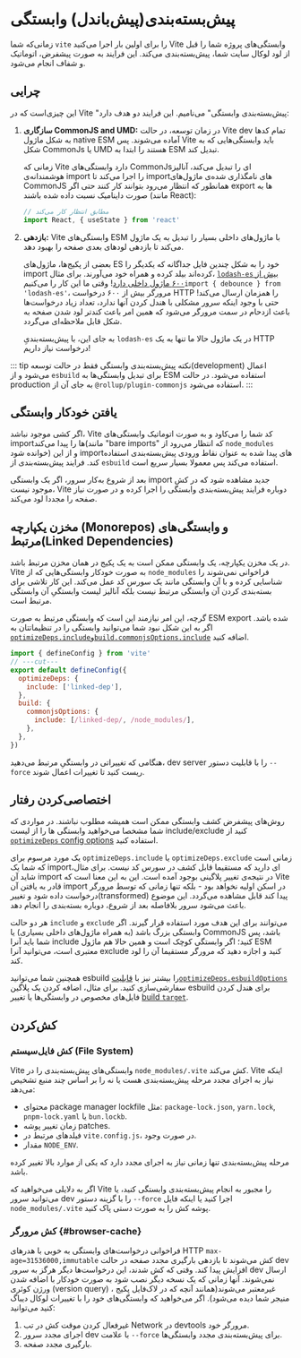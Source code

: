 # پیش‌بسته‌بندی(پیش‌باندل) وابستگی

زمانی‌که شما `vite` را برای اولین بار اجرا می‌کنید Vite وابستگی‌های پروژه شما را قبل از لود لوکال سایت شما، پیش‌بسته‌بندی می‌کند. این فرایند به صورت پیشفرض، اتوماتیک و شفاف انجام می‌شود.

## چرایی

این چیزی‌است که در Vite "پیش‌بسته‌بندی وابستگی" می‌نامیم. این فرایند دو هدف دارد:

1. **سازگاری CommonJS and UMD:**  در زمان توسعه، در حالت Vite dev تمام کدها به شکل ماژول native ESM آماده می‌شوند. پس Vite باید وابستگی‌هایی که به شکل CommonJs یا UMD هستند را ابتدا به ESM تبدیل کند.

   زمانی که Vite دارد وابستگی‌های CommonJsای را  تبدیل می‌کند،  آنالیز هوشمندانه‌ی import را اجرا می‌کند تا importهای نامگذاری شده‌ی ماژول‌های CommonJS همانطور که انتظار می‌رود بتوانند کار کنند حتی اگر export ها به صورت داینامیک نسبت داده شده باشند (مانند React):

   ```js
   // مطابق انتظار کار می‌کند
   import React, { useState } from 'react'
   ```

2. **بازدهی:** Vite وابستگی‌های ESM با ماژول‌های داخلی بسیار را تبدیل به یک ماژول می‌کند تا بازدهی‌ لودهای بعدی صفحه را بهبود دهد.

    بعضی از پکیج‌ها، ماژول‌های ES خود را به شکل چندین فایل جداگانه که یکدیگر را import کرده‌اند بیلد کرده و همراه خود می‌آورند. برای مثال، [`lodash-es` بیش از ۶۰۰ ماژول داخلی دارد](https://unpkg.com/browse/lodash-es/)! وقتی ما این کار را می‌کنیم`import { debounce } from 'lodash-es'‎`، مرورگر بیش از ۶۰۰ درخواست HTTP را همزمان ارسال می‌کند! حتی با وجود اینکه سرور مشکلی با هندل کردن آنها ندارد، تعداد زیاد درخواست‌ها باعث ازدحام در سمت مرورگر می‌شود که همین امر باعث کندتر لود شدن صفحه به شکل قابل‌ ملاحظه‌ای می‌گردد.

    به جای این، با پیش‌بسته‌بندیِ `lodash-es` در یک ماژول حالا ما تنها به یک HTTP درخواست نیاز داریم!

::: tip نکته
 پیش‌بسته‌بندی وابستگی فقط در حالت توسعه(development) اعمال می‌شود و از `esbuild` برای تبدیل وابستگی‌ها به ESM استفاده می‌شود. در حالت production به جای آن از ‎`@rollup/plugin-commonjs` استفاده می‌شود.
:::

## یافتن خودکار وابستگی

اگر کشی موجود نباشد، Vite کد شما را می‌کاود و به صورت اتوماتیک وابستگی‌های importها را پیدا می‌کند(مانند "bare imports" که انتظار می‌رود از `node_modules` خوانده شود) و از این importهای پیدا شده به عنوان نقاط ورودی پیش‌بسته‌بندی استفاده کند. فرایند پیش‌بسته‌بندی از `esbuild` استفاده می‌کند پس معمولا بسیار سریع است.

بعد از شروع به‌کار سرور، اگر یک وابستگی import جدید مشاهده شود که در کش موجود نیست، Vite دوباره فرایند پیش‌بسته‌بندی وابستگی را اجرا کرده و در صورت نیاز صفحه را مجددا لود می‌کند.

## مخزن یکپارچه (Monorepos) و وابستگی‌های مرتبط(Linked Dependencies)

در یک مخزن یکپارچه، یک وابستگی ممکن است به یک پکیج در همان مخزن مرتبط باشد. Vite به صورت خودکار وابستگی‌هایی که از `node_modules` فراخوانی نمی‌شوند را شناسایی کرده و با آن وابستگی مانند یک سورس کد عمل می‌کند. این کار تلاشی برای بسته‌بندی کردن آن وابستگی مرتبط نیست بلکه آنالیز لیست وابستگی‌ِ آن وابستگی مرتبط است.

گرچه، این امر نیازمند این است که وابستگی مرتبط به صورت ESM export شده باشد. اگر به این شکل نبود شما می‌توانید وابستگی را در تنظیماتتان به [`optimizeDeps.include`](/config/dep-optimization-options.md#optimizedeps-include)و[`build.commonjsOptions.include`](/config/build-options.md#build-commonjsoptions) اضافه کنید.

```js twoslash [vite.config.js]
import { defineConfig } from 'vite'
// ---cut---
export default defineConfig({
  optimizeDeps: {
    include: ['linked-dep'],
  },
  build: {
    commonjsOptions: {
      include: [/linked-dep/, /node_modules/],
    },
  },
})
```

هنگامی که تغییراتی در وابستگیِ مرتبط می‌دهید، dev server را با قابلیت دستور ‎`--force` ریست کنید تا تغییرات اعمال شوند.

## اختصاصی‌کردن رفتار

روش‌های پیشفرض کشف وابستگی ممکن است همیشه مطلوب نباشند. در مواردی که شما مشخصا می‌خواهید وابستگی ها را از لیست include/exclude کنید از [`optimizeDeps` config options](/config/dep-optimization-options.md) استفاده کنید.

یک مورد مرسوم برای `optimizeDeps.include` یا `optimizeDeps.exclude` زمانی است که شما یک importای دارید که مستقیما قابل کشف در سورس کد نیست. برای مثال، شاید آن import در نتیجه‌ی تغییر پلاگینی بوجود آمده است. این به این معنا است که Vite قادر به یافتن آن import در اسکن اولیه نخواهد بود - بلکه تنها زمانی که  توسط مرورگر درخواست داده شود و تغییر(transformed) پیدا کند قابل مشاهده می‌گردد. این موضوع باعث می‌شود سرور بلافاصله بعد از شروع، دوباره بسته‌بندی را انجام دهد.

هر دو حالت `include` و `exclude` می‌توانند برای این هدف مورد استفاده قرار گیرند. اگر وابستگی بزرگ باشد (به همراه ماژول‌های داخلی بسیاری) یا CommonJS باشد، پس شما باید آنرا include کنید؛ اگر وابستگی کوچک است و همین حالا هم ماژول ESM معتبری است، می‌توانید آنرا exclude کنید و اجازه دهید که مرورگر مستقیما آن‌ را لود کند.

همچنین شما می‌توانید esbuild را بیشتر نیز با [قابلیت`optimizeDeps.esbuildOptions`](/config/dep-optimization-options.md#optimizedeps-esbuildoptions) سفارشی‌سازی کنید. برای مثال، اضافه کردن یک پلاگین esbuild برای هندل کردن فایل‌های مخصوص در وابستگی‌ها یا تغییر [build `target`](https://esbuild.github.io/api/#target).

## کش‌کردن

### کش فایل‌سیستم (File System)

Vite وابستگی‌های پیش‌بسته‌بندی را در `node_modules/.vite` کش می‌کند. Vite اینکه نیاز به اجرای مجدد مرحله پیش‌بسته‌بندی هست یا نه را بر اساس چند منبع تشخیص می‌دهد:

- محتوای package manager lockfile مثل: `package-lock.json`, `yarn.lock`, `pnpm-lock.yaml` یا `bun.lockb`.
- زمان تغییر پوشه patches.
- فیلدهای مرتبط در `vite.config.js`، در صورت وجود.
- مقدار `NODE_ENV`.

مرحله پیش‌بسته‌بندی تنها زمانی نیاز به اجرای مجدد دارد که یکی از موارد بالا تغییر کرده باشد.

اگر به دلایلی می‌خواهید که Vite را مجبور به انجام پیش‌بسته‌بندی وابستگی‌ کنید، یا می‌توانید سرور dev را با گزینه دستور ‎`--force` اجرا کنید یا اینکه فایل `node_modules/.vite` پوشه کش را به صورت دستی پاک کنید.

### کش مرورگر {#browser-cache}

فراخوانی درخواست‌های وابستگی به خوبی با هدرهای HTTP `max-age=31536000,immutable` کش می‌شوند تا بازدهی بارگیری مجدد صفحه در حالت dev افزایش پیدا کند. وقتی که کش شدند، این درخواست‌ها دیگر هرگز به سرور dev ارسال نمی‌شوند. آنها زمانی که یک نسخه دیگر نصب شود به صورت خودکار با اضافه شدن ورژن کوئری (version query) ، غیرمعتبر می‌شوند(همانند آنچه که در لاک‌فایل پکیج منیجر شما دیده می‌شود). اگر می‌خواهید که وابستگی‌های خود را با تغییرات لوکال دیباگ کنید می‌توانید:

1. غیرفعال کردن موقت کش در تب Network در devtools مرورگر خود.
2. اجرای مجدد سرور dev با علامت ‎`--force` برای پیش‌بسته‌بندی مجدد وابستگی‌ها.
3. بارگیری مجدد صفحه.
